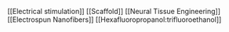 [[Electrical stimulation]]
[[Scaffold]]
[[Neural Tissue Engineering]]
[[Electrospun Nanofibers]]
[[Hexafluoropropanol:trifluoroethanol]]
